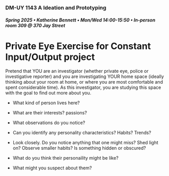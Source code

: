 ### DM-UY 1143 A Ideation and Prototyping
##### Spring 2025 • Katherine Bennett • Mon/Wed 14:00-15:50 • In-person room 309 @ 370 Jay Street

# Private Eye Exercise for Constant Input/Output project

Pretend that YOU are an investigator (whether private eye, police or investigative reporter) and you are investigating YOUR home space (ideally thinking about your room at home, or where you are most comfortable and spent considerable time). As this investigator, you are studying this space with the goal to find out more about you. 

* What kind of person lives here?

* What are their interests? passions?

* What observations do you notice?

* Can you identify any personality characteristics? Habits? Trends?

* Look closely. Do you notice anything that one might miss? Shed light on? Observe smaller habits? Is something hidden or obscured? 

* What do you think their personaility might be like?

* What might you suspect about them?